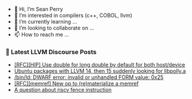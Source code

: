 - 👋 Hi, I’m Sean Perry
- 👀 I’m interested in compilers (c++, COBOL, llvm)
- 🌱 I’m currently learning ...
- 💞️ I’m looking to collaborate on ...
- 📫 How to reach me ...

<!---
s66perry/s66perry is a ✨ special ✨ repository because its `README.md` (this file) appears on your GitHub profile.
You can click the Preview link to take a look at your changes.
--->
### 📕 Latest LLVM Discourse Posts

<!-- DISCOURSE-LLVM:START -->
- [[RFC][HIP] Use double for long double by default for both host/device](https://discourse.llvm.org/t/rfc-hip-use-double-for-long-double-by-default-for-both-host-device/67593#post_6)
- [Ubuntu packages with LLVM 14, then 15 suddenly looking for libpolly.a](https://discourse.llvm.org/t/ubuntu-packages-with-llvm-14-then-15-suddenly-looking-for-libpolly-a/67655#post_2)
- [/bin/ld: DWARF error: invalid or unhandled FORM value: 0x25](https://discourse.llvm.org/t/bin-ld-dwarf-error-invalid-or-unhandled-form-value-0x25/67620#post_6)
- [[RFC][memref] New op to &lpar;re&rpar;materialize a memref](https://discourse.llvm.org/t/rfc-memref-new-op-to-re-materialize-a-memref/67650#post_5)
- [A question about riscv fence instruction](https://discourse.llvm.org/t/a-question-about-riscv-fence-instruction/67635#post_11)
<!-- DISCOURSE-LLVM:END -->
